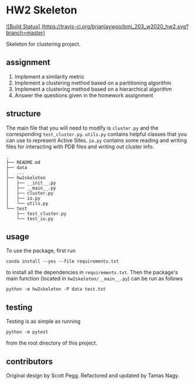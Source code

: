 # HW2 Skeleton

[![Build Status]
(https://travis-ci.org/brianjaywoo/bmi_203_w2020_hw2.svg?branch=master)](https://travis-ci.org/brianjaywoo/bmi_203_w2020_hw2)

Skeleton for clustering project.

## assignment

1. Implement a similarity metric
2. Implement a clustering method based on a partitioning algorithm
3. Implement a clustering method based on a hierarchical algorithm
4. Answer the questions given in the homework assignment


## structure

The main file that you will need to modify is `cluster.py` and the corresponding `test_cluster.py`. `utils.py` contains helpful classes that you can use to represent Active Sites. `io.py` contains some reading and writing files for interacting with PDB files and writing out cluster info.

```
.
├── README.md
├── data
│   ...
├── hw2skeleton
│   ├── __init__.py
│   ├── __main__.py
│   ├── cluster.py
│   ├── io.py
│   └── utils.py
└── test
    ├── test_cluster.py
    └── test_io.py
```

## usage

To use the package, first run

```
conda install --yes --file requirements.txt
```

to install all the dependencies in `requirements.txt`. Then the package's
main function (located in `hw2skeleton/__main__.py`) can be run as
follows

```
python -m hw2skeleton -P data test.txt
```

## testing

Testing is as simple as running

```
python -m pytest
```

from the root directory of this project.


## contributors

Original design by Scott Pegg. Refactored and updated by Tamas Nagy.
